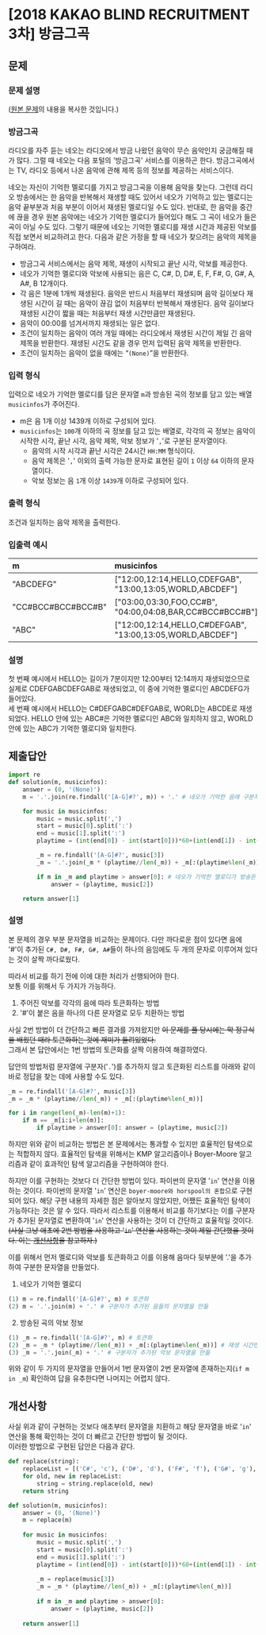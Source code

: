 # [2018 KAKAO BLIND RECRUITMENT 3차] 방금그곡
## 문제
### 문제 설명
([원본 문제](https://programmers.co.kr/learn/courses/30/lessons/17683)의 내용을 복사한 것입니다.)

### 방금그곡

라디오를 자주 듣는 네오는 라디오에서 방금 나왔던 음악이 무슨 음악인지 궁금해질 때가 많다. 그럴 때 네오는 다음 포털의 '방금그곡' 서비스를 이용하곤 한다. 방금그곡에서는 TV, 라디오 등에서 나온 음악에 관해 제목 등의 정보를 제공하는 서비스이다.

네오는 자신이 기억한 멜로디를 가지고 방금그곡을 이용해 음악을 찾는다. 그런데 라디오 방송에서는 한 음악을 반복해서 재생할 때도 있어서 네오가 기억하고 있는 멜로디는 음악 끝부분과 처음 부분이 이어서 재생된 멜로디일 수도 있다. 반대로, 한 음악을 중간에 끊을 경우 원본 음악에는 네오가 기억한 멜로디가 들어있다 해도 그 곡이 네오가 들은 곡이 아닐 수도 있다. 그렇기 때문에 네오는 기억한 멜로디를 재생 시간과 제공된 악보를 직접 보면서 비교하려고 한다. 다음과 같은 가정을 할 때 네오가 찾으려는 음악의 제목을 구하여라.

* 방금그곡 서비스에서는 음악 제목, 재생이 시작되고 끝난 시각, 악보를 제공한다.
* 네오가 기억한 멜로디와 악보에 사용되는 음은 C, C#, D, D#, E, F, F#, G, G#, A, A#, B 12개이다.
* 각 음은 1분에 1개씩 재생된다. 음악은 반드시 처음부터 재생되며 음악 길이보다 재생된 시간이 길 때는 음악이 끊김 없이 처음부터 반복해서 재생된다. 음악 길이보다 재생된 시간이 짧을 때는 처음부터 재생 시간만큼만 재생된다.
* 음악이 00:00를 넘겨서까지 재생되는 일은 없다.
* 조건이 일치하는 음악이 여러 개일 때에는 라디오에서 재생된 시간이 제일 긴 음악 제목을 반환한다. 재생된 시간도 같을 경우 먼저 입력된 음악 제목을 반환한다.
* 조건이 일치하는 음악이 없을 때에는 “`(None)`”을 반환한다.

### 입력 형식
입력으로 네오가 기억한 멜로디를 담은 문자열 `m`과 방송된 곡의 정보를 담고 있는 배열 `musicinfos`가 주어진다.

* m은 음 1개 이상 1439개 이하로 구성되어 있다.
* `musicinfos`는 `100`개 이하의 곡 정보를 담고 있는 배열로, 각각의 곡 정보는 음악이 시작한 시각, 끝난 시각, 음악 제목, 악보 정보가 '`,`'로 구분된 문자열이다.
  * 음악의 시작 시각과 끝난 시각은 24시간 `HH:MM` 형식이다.
  * 음악 제목은 '`,`' 이외의 출력 가능한 문자로 표현된 길이 `1` 이상 `64` 이하의 문자열이다.
  * 악보 정보는 음 `1`개 이상 `1439`개 이하로 구성되어 있다.

### 출력 형식
조건과 일치하는 음악 제목을 출력한다.

### 입출력 예시
|m|musicinfos|answer|
|:---|:---|:---|
|"ABCDEFG"|["12:00,12:14,HELLO,CDEFGAB", "13:00,13:05,WORLD,ABCDEF"]|"HELLO"|
|"CC#BCC#BCC#BCC#B"|["03:00,03:30,FOO,CC#B", "04:00,04:08,BAR,CC#BCC#BCC#B"]|"FOO"|
|"ABC"|["12:00,12:14,HELLO,C#DEFGAB", "13:00,13:05,WORLD,ABCDEF"]|"WORLD"|

### 설명
첫 번째 예시에서 HELLO는 길이가 7분이지만 12:00부터 12:14까지 재생되었으므로 실제로 CDEFGABCDEFGAB로 재생되었고, 이 중에 기억한 멜로디인 ABCDEFG가 들어있다.  
세 번째 예시에서 HELLO는 C#DEFGABC#DEFGAB로, WORLD는 ABCDE로 재생되었다. HELLO 안에 있는 ABC#은 기억한 멜로디인 ABC와 일치하지 않고, WORLD 안에 있는 ABC가 기억한 멜로디와 일치한다.

## 제출답안
```python
import re
def solution(m, musicinfos):
    answer = (0, '(None)')
    m = '.'.join(re.findall('[A-G]#?', m)) + '.' # 네오가 기억한 음에 구분자 '.'을 추가 ex) CC# → C.C#.

    for music in musicinfos:
        music = music.split(',')
        start = music[0].split(':')
        end = music[1].split(':')
        playtime = (int(end[0]) - int(start[0]))*60+(int(end[1]) - int(start[1])) # 재생 시간을 분 단위로 변환

        _m = re.findall('[A-G]#?', music[3])
        _m = '.'.join(_m * (playtime//len(_m)) + _m[:(playtime%len(_m))]) + '.' # 방송된 곡의 악보 정보를 재생 시간만큼 재생한 결과(구분자 포함)

        if m in _m and playtime > answer[0]: # 네오가 기억한 멜로디가 방송돈 곡의 재생 결과 안에 있고, 재생 시간이 기존보다 더 길다면 정답 수정
            answer = (playtime, music[2])

    return answer[1]
```
### 설명
본 문제의 경우 부분 문자열을 비교하는 문제이다. 다만 까다로운 점이 있다면 음에 '#'이 추가된 `C#, D#, F#, G#, A#`들이 하나의 음임에도 두 개의 문자로 이루어져 있다는 것이 살짝 까다로웠다.

따라서 비교를 하기 전에 이에 대한 처리가 선행되어야 한다.  
보통 이를 위해서 두 가지가 가능하다.
1. 주어진 악보를 각각의 음에 따라 토큰화하는 방법
2. '#'이 붙은 음을 하나의 다른 문자열로 모두 치환하는 방법

사실 2번 방법이 더 간단하고 빠른 결과를 가져왔지만 ~~이 문제를 풀 당시에는 막 정규식을 배웠던 때라 토큰화하는 것에 재미가 들려있었다.~~  
그래서 본 답안에서는 1번 방법의 토큰화를 살짝 이용하여 해결하였다.

답안의 방법처럼 문자열에 구분자('`.`')를 추가하지 않고 토큰화된 리스트를 아래와 같이 바로 정답을 찾는 데에 사용할 수도 있다.
```python
_m = re.findall('[A-G]#?', music[3])
_m = _m * (playtime//len(_m)) + _m[:(playtime%len(_m))]

for i in range(len(_m)-len(m)+1):
    if m == _m[i:i+len(m)]:
        if playtime > answer[0]: answer = (playtime, music[2])
```
하지만 위와 같이 비교하는 방법은 본 문제에서는 통과할 수 있지만 효율적인 탐색으로는 적합하지 않다. 효율적인 탐색을 위해서는 KMP 알고리즘이나 Boyer-Moore 알고리즘과 같이 효과적인 탐색 알고리즘을 구현하여야 한다.

하지만 이를 구현하는 것보다 더 간단한 방법이 있다. 파이썬의 문자열 '`in`' 연산을 이용하는 것이다. 파이썬의 문자열 '`in`' 연산은 `boyer-moore와 horspool의 혼합`으로 구현되어 있다. 
해당 구현 내용의 자세한 점은 알아보지 않았지만, 어쨌든 효율적인 탐색이 가능하다는 것은 알 수 있다. 따라서 리스트를 이용해서 비교를 하기보다는 이를 구분자가 추가된 문자열로 변환하여 
'`in`' 연산을 사용하는 것이 더 간단하고 효율적일 것이다.  
~~(사실 그냥 애초에 2번 방법을 사용하고 '`in`' 연산을 사용하는 것이 제일 간단했을 것이다. 이는 [개선사항](https://github.com/ahnsh1996/algorithm/blob/master/Etc/%5B2018%20KAKAO%20BLIND%20RECRUITMENT%203%EC%B0%A8%5D%20%EB%B0%A9%EA%B8%88%EA%B7%B8%EA%B3%A1.md#개선사항)을 참고하자.)~~

이를 위해서 먼저 멜로디와 악보를 토큰화하고 이를 이용해 음마다 뒷부분에 '.'을 추가하여 구분한 문자열을 만들었다.
1. 네오가 기억한 멜로디
```python
(1) m = re.findall('[A-G]#?', m) # 토큰화
(2) m = '.'.join(m) + '.' # 구분자가 추가된 음들의 문자열을 만듦
```

2. 방송된 곡의 악보 정보
```python
(1) _m = re.findall('[A-G]#?', m) # 토큰화
(2) _m = _m * (playtime//len(_m)) + _m[:(playtime%len(_m))] # 재생 시간만큼 재생된(반복된) 악보 리스트 만듦
(3) _m = '.'.join(_m) + '.' # 구분자가 추가된 악보 문자열을 만듦
```

위와 같이 두 가지의 문자열을 만들어서 1번 문자열이 2번 문자열에 존재하는지(`if m in _m`) 확인하여 답을 유추한다면 나머지는 어렵지 않다.

## 개선사항
사실 위과 같이 구현하는 것보다 애초부터 문자열을 치환하고 해당 문자열을 바로 '`in`' 연산을 통해 확인하는 것이 더 빠르고 간단한 방법이 될 것이다.  
이러한 방법으로 구현된 답안은 다음과 같다.
```python
def replace(string):
    replaceList = [('C#', 'c'), ('D#', 'd'), ('F#', 'f'), ('G#', 'g'), ('A#', 'a')]
    for old, new in replaceList:
        string = string.replace(old, new)
    return string

def solution(m, musicinfos):
    answer = (0, '(None)')
    m = replace(m)
    
    for music in musicinfos:
        music = music.split(',')
        start = music[0].split(':')
        end = music[1].split(':')
        playtime = (int(end[0]) - int(start[0]))*60+(int(end[1]) - int(start[1]))
        
        _m = replace(music[3])
        _m = _m * (playtime//len(_m)) + _m[:(playtime%len(_m))]
        
        if m in _m and playtime > answer[0]:
            answer = (playtime, music[2])
            
    return answer[1]
```
